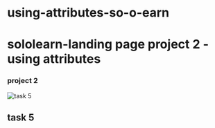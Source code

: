 # using-attributes-so-o-earn
sololearn-landing page project 2 -using attributes
================================
### project 2
![task 5](https://github.com/user-attachments/assets/312d4408-aab4-4a5f-964a-d682fe91c484)

## task 5
